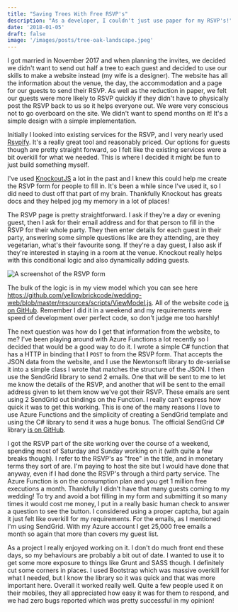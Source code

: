 ```yaml
---
title: "Saving Trees With Free RSVP's"
description: "As a developer, I couldn't just use paper for my RSVP's!"
date: '2018-01-05'
draft: false
image: '/images/posts/tree-oak-landscape.jpeg'
---
```


I got married in November 2017 and when planning the invites, we decided we didn't want to send out half a tree to each guest and decided to use our skills to make a website instead (my wife is a designer). The website has all the information about the venue, the day, the accommodation and a page for our guests to send their RSVP. As well as the reduction in paper, we felt our guests were more likely to RSVP quickly if they didn't have to physically post the RSVP back to us so it helps everyone out. We were very conscious not to go overboard on the site. We didn't want to spend months on it! It's a simple design with a simple implementation.

Initially I looked into existing services for the RSVP, and I very nearly used [Rsvpify](http://rsvpify.com). It's a really great tool and reasonably priced. Our options for guests though are pretty straight forward, so I felt like the existing services were a bit overkill for what we needed. This is where I decided it might be fun to just build something myself.

I've used [KnockoutJS](http://knockoutjs.com) a lot in the past and I knew this could help me create the RSVP form for people to fill in. It's been a while since I've used it, so I did need to dust off that part of my brain. Thankfully Knockout has greats docs and they helped jog my memory in a lot of places!

The RSVP page is pretty straightforward. I ask if they're a day or evening guest, then I ask for their email address and for that person to fill in the RSVP for their whole party. They then enter details for each guest in their party, answering some simple questions like are they attending, are they vegetarian, what's their favourite song. If they're a day guest, I also ask if they're interested in staying in a room at the venue. Knockout really helps with this conditional logic and also dynamically adding guests.

![A screenshot of the RSVP form](/images/posts/2017-09-29-09_10_54-RSVP---Sarah---Katy-s-Wedding.png)

The bulk of the logic is in my view model which you can see here https://github.com/yellowbrickcode/wedding-web/blob/master/resources/scripts/ViewModel.js. All of the website code [is on GitHub](https://github.com/yellowbrickcode/wedding-web). Remember I did it in a weekend and my requirements were speed of development over perfect code, so don't judge me too harshly!

The next question was how do I get that information from the website, to me? I've been playing around with Azure Functions a lot recently so I decided that would be a good way to do it. I wrote a simple C# function that has a HTTP in binding that I `POST` to from the RSVP form. That accepts the JSON data from the website, and I use the Newtonsoft library to de-serialise it into a simple class I wrote that matches the structure of the JSON. I then use the SendGrid library to send 2 emails. One that will be sent to me to let me know the details of the RSVP, and another that will be sent to the email address given to let them know we've got their RSVP. These emails are sent using 2 SendGrid out bindings on the Function. I really can't express how quick it was to get this working. This is one of the many reasons I love to use Azure Functions and the simplicity of creating a SendGrid template and using the C# library to send it was a huge bonus. The official SendGrid C# library [is on GitHub](https://github.com/sendgrid/sendgrid-csharp).

I got the RSVP part of the site working over the course of a weekend, spending most of Saturday and Sunday working on it (with quite a few breaks though). I refer to the RSVP's as "free" in the title, and in monetary terms they sort of are. I'm paying to host the site but I would have done that anyway, even if I had done the RSVP's through a third party service. The Azure Function is on the consumption plan and you get 1 million free executions a month. Thankfully I didn't have that many guests coming to my wedding! To try and avoid a bot filling in my form and submitting it so many times it would cost me money, I put in a really basic human check to answer a question to see the button. I considered using a proper captcha, but again it just felt like overkill for my requirements. For the emails, as I mentioned I'm using SendGrid. With my Azure account I get 25,000 free emails a month so again that more than covers my guest list.

As a project I really enjoyed working on it. I don't do much front end these days, so my behaviours are probably a bit out of date. I wanted to use it to get some more exposure to things like Grunt and SASS though. I definitely cut some corners in places. I used Bootstrap which was massive overkill for what I needed, but I know the library so it was quick and that was more important here. Overall it worked really well. Quite a few people used it on their mobiles, they all appreciated how easy it was for them to respond, and we had zero bugs reported which was pretty successful in my opinion!
